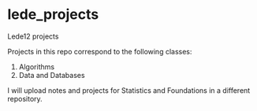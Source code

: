 # lede_projects
Lede12 projects 

Projects in this repo correspond to the following classes:

1. Algorithms
2. Data and Databases

I will upload notes and projects for Statistics and Foundations in a different repository.
